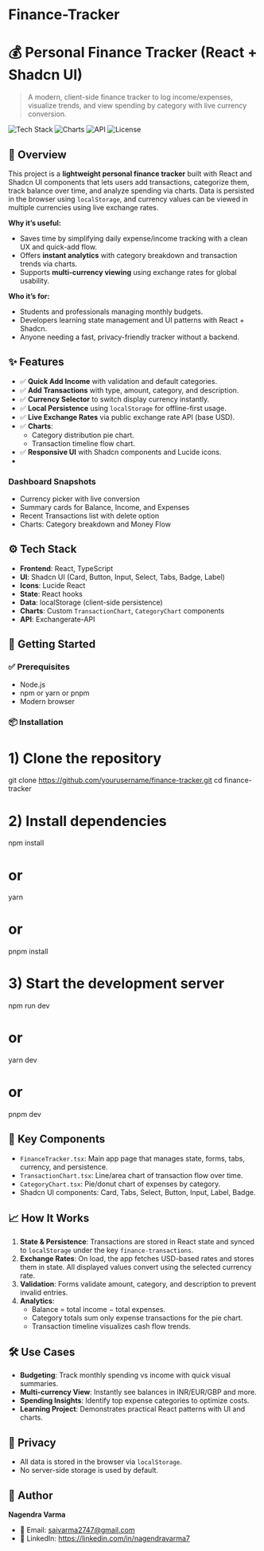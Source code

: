 # Finance-Tracker

# 💰 Personal Finance Tracker (React + Shadcn UI)
> A modern, client-side finance tracker to log income/expenses, visualize trends, and view spending by category with live currency conversion.

![Tech Stack](https://img.shields.io/badge/Tech-React|TypeScript|Shadcn_UI|Vite-blue)
![Charts](https://img.shields.io/badge/Charts-Custom_Charts|Category_Chart|Transaction_Chart-purple)
![API](https://img.shields.io/badge/API-Exchange_Rates_API-orange)
![License](https://img.shields.io/badge/License-MIT-green)

## 📌 Overview
This project is a **lightweight personal finance tracker** built with React and Shadcn UI components that lets users add transactions, categorize them, track balance over time, and analyze spending via charts. Data is persisted in the browser using `localStorage`, and currency values can be viewed in multiple currencies using live exchange rates.  

**Why it’s useful:**
- Saves time by simplifying daily expense/income tracking with a clean UX and quick-add flow.  
- Offers **instant analytics** with category breakdown and transaction trends via charts.  
- Supports **multi-currency viewing** using exchange rates for global usability.  

**Who it’s for:**
- Students and professionals managing monthly budgets.  
- Developers learning state management and UI patterns with React + Shadcn.  
- Anyone needing a fast, privacy-friendly tracker without a backend.  

## ✨ Features
- ✅ **Quick Add Income** with validation and default categories.  
- ✅ **Add Transactions** with type, amount, category, and description.  
- ✅ **Currency Selector** to switch display currency instantly.  
- ✅ **Local Persistence** using `localStorage` for offline-first usage.  
- ✅ **Live Exchange Rates** via public exchange rate API (base USD).  
- ✅ **Charts**:  
  - Category distribution pie chart.  
  - Transaction timeline flow chart.  
- ✅ **Responsive UI** with Shadcn components and Lucide icons.
- 

### Dashboard Snapshots
- Currency picker with live conversion  
- Summary cards for Balance, Income, and Expenses  
- Recent Transactions list with delete option  
- Charts: Category breakdown and Money Flow  


## ⚙️ Tech Stack
- **Frontend**: React, TypeScript  
- **UI**: Shadcn UI (Card, Button, Input, Select, Tabs, Badge, Label)  
- **Icons**: Lucide React  
- **State**: React hooks 
- **Data**: localStorage (client-side persistence)  
- **Charts**: Custom `TransactionChart`, `CategoryChart` components  
- **API**: Exchangerate-API

## 🚀 Getting Started

### ✅ Prerequisites
- Node.js   
- npm or yarn or pnpm  
- Modern browser

### 📦 Installation

# 1) Clone the repository
git clone https://github.com/yourusername/finance-tracker.git
cd finance-tracker

# 2) Install dependencies
npm install
# or
yarn
# or
pnpm install

# 3) Start the development server
npm run dev
# or
yarn dev
# or
pnpm dev



## 🧩 Key Components

- `FinanceTracker.tsx`: Main app page that manages state, forms, tabs, currency, and persistence.  
- `TransactionChart.tsx`: Line/area chart of transaction flow over time.  
- `CategoryChart.tsx`: Pie/donut chart of expenses by category.  
- Shadcn UI components: Card, Tabs, Select, Button, Input, Label, Badge.  

## 📈 How It Works

1. **State & Persistence**: Transactions are stored in React state and synced to `localStorage` under the key `finance-transactions`.  
2. **Exchange Rates**: On load, the app fetches USD-based rates and stores them in state. All displayed values convert using the selected currency rate.  
3. **Validation**: Forms validate amount, category, and description to prevent invalid entries.  
4. **Analytics**:  
   - Balance = total income − total expenses.  
   - Category totals sum only expense transactions for the pie chart.  
   - Transaction timeline visualizes cash flow trends.

## 🛠️ Use Cases

- **Budgeting**: Track monthly spending vs income with quick visual summaries.  
- **Multi-currency View**: Instantly see balances in INR/EUR/GBP and more.  
- **Spending Insights**: Identify top expense categories to optimize costs.  
- **Learning Project**: Demonstrates practical React patterns with UI and charts.

## 🔐 Privacy

- All data is stored in the browser via `localStorage`.  
- No server-side storage is used by default.

## 🙌 Author
**Nagendra Varma**  
- 📧 Email: saivarma2747@gmail.com 
- 🔗 LinkedIn: https://linkedin.com/in/nagendravarma7
